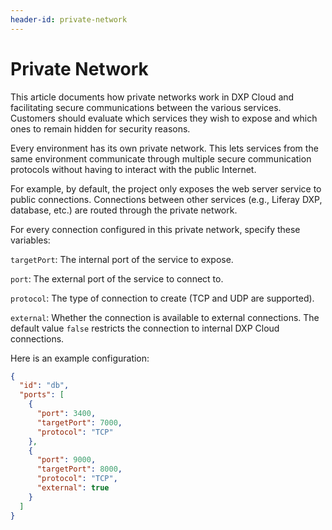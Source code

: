 ```yaml
---
header-id: private-network
---
```


# Private Network

This article documents how private networks work in DXP Cloud and facilitating secure communications between the various services. Customers should evaluate which services they wish to expose and which ones to remain hidden for security reasons.

Every environment has its own private network. This lets services from the same environment communicate through multiple secure communication protocols without having to interact with the public Internet.

For example, by default, the project only exposes the web server service to public connections. Connections between other services (e.g., Liferay DXP, database, etc.) are routed through the private network.

For every connection configured in this private network, specify these variables:

`targetPort`: The internal port of the service to expose.

`port`: The external port of the service to connect to.

`protocol`: The type of connection to create (TCP and UDP are supported).

`external`: Whether the connection is available to external connections. The default value `false` restricts the connection to internal DXP Cloud connections.

Here is an example configuration:

```json
{
  "id": "db",
  "ports": [
    {
      "port": 3400,
      "targetPort": 7000,
      "protocol": "TCP"
    },
    {
      "port": 9000,
      "targetPort": 8000,
      "protocol": "TCP",
      "external": true
    }
  ]
}
```
